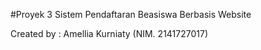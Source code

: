 #Proyek 3
Sistem Pendaftaran Beasiswa Berbasis Website

Created by : Amellia Kurniaty (NIM. 2141727017)